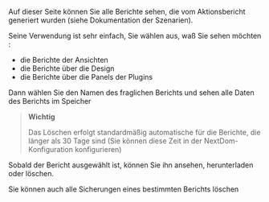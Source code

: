 Auf dieser Seite können Sie alle Berichte sehen, die vom Aktionsbericht generiert wurden (siehe Dokumentation der Szenarien).

Seine Verwendung ist sehr einfach, Sie wählen aus, waß Sie sehen möchten :

-   die Berichte der Ansichten
-   die Berichte über die Design
-   die Berichte über die Panels der Plugins

Dann wählen Sie den Namen des fraglichen Berichts und sehen alle Daten des Berichts im Speicher

> **Wichtig**
>
> Das Löschen erfolgt standardmäßig automatische für die Berichte, die länger als 30 Tage sind (Sie können diese Zeit in der NextDom-Konfiguration konfigurieren)

Sobald der Bericht ausgewählt ist, können Sie ihn ansehen, herunterladen oder löschen.

Sie können auch alle Sicherungen eines bestimmten Berichts löschen
